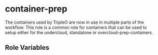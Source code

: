 container-prep
==============

The containers used by TripleO are now in use in multiple parts of the
workflow.  This role is a common role for containers that can be used
to setup either for the undercloud, standalone or overcloud-prep-containers.

Role Variables
--------------
